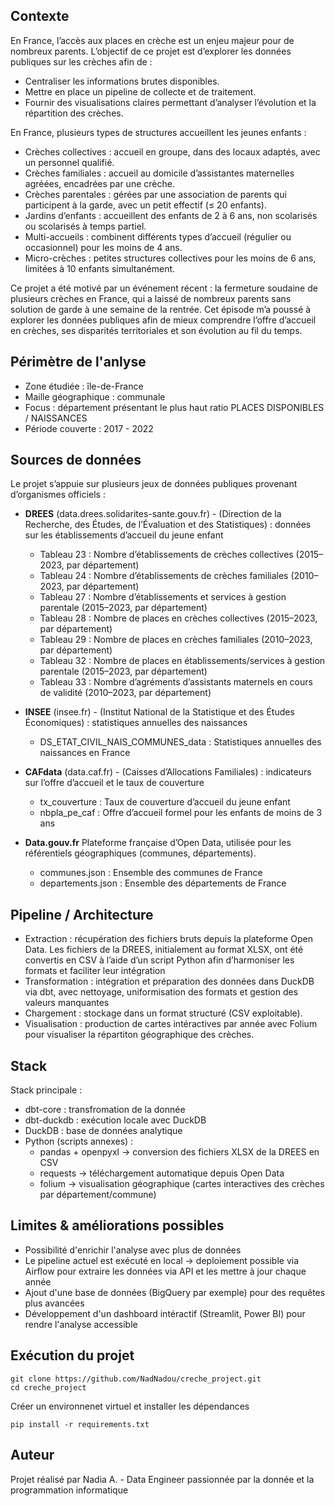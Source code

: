 ## Contexte

En France, l’accès aux places en crèche est un enjeu majeur pour de nombreux parents.
L’objectif de ce projet est d’explorer les données publiques sur les crèches afin de :
  - Centraliser les informations brutes disponibles.
  - Mettre en place un pipeline de collecte et de traitement.
  - Fournir des visualisations claires permettant d’analyser l’évolution et la répartition des crèches.

En France, plusieurs types de structures accueillent les jeunes enfants :

  - Crèches collectives : accueil en groupe, dans des locaux adaptés, avec un personnel qualifié.
  - Crèches familiales : accueil au domicile d’assistantes maternelles agréées, encadrées par une crèche.
  - Crèches parentales : gérées par une association de parents qui participent à la garde, avec un petit effectif (≤ 20 enfants).
  - Jardins d’enfants : accueillent des enfants de 2 à 6 ans, non scolarisés ou scolarisés à temps partiel.
  - Multi-accueils : combinent différents types d’accueil (régulier ou occasionnel) pour les moins de 4 ans.
  - Micro-crèches : petites structures collectives pour les moins de 6 ans, limitées à 10 enfants simultanément.

Ce projet a été motivé par un événement récent : la fermeture soudaine de plusieurs crèches en France, qui a laissé de nombreux parents sans solution de garde à une semaine de la rentrée. Cet épisode m’a poussé à explorer les données publiques afin de mieux comprendre l’offre d’accueil en crèches, ses disparités territoriales et son évolution au fil du temps.

## Périmètre de l'anlyse

  - Zone étudiée : île-de-France
  - Maille géographique : communale  
  - Focus : département présentant le plus haut ratio PLACES DISPONIBLES / NAISSANCES  
  - Période couverte : 2017 - 2022  

## Sources de données

Le projet s’appuie sur plusieurs jeux de données publiques provenant d’organismes officiels : 

- **DREES** (data.drees.solidarites-sante.gouv.fr) -  (Direction de la Recherche, des Études, de l’Évaluation et des Statistiques) : données sur les établissements d’accueil du jeune enfant
  - Tableau 23 : Nombre d’établissements de crèches collectives (2015–2023, par département)  
  - Tableau 24 : Nombre d’établissements de crèches familiales (2010–2023, par département)  
  - Tableau 27 : Nombre d’établissements et services à gestion parentale (2015–2023, par département)  
  - Tableau 28 : Nombre de places en crèches collectives (2015–2023, par département)  
  - Tableau 29 : Nombre de places en crèches familiales (2010–2023, par département)  
  - Tableau 32 : Nombre de places en établissements/services à gestion parentale (2015–2023, par département)  
  - Tableau 33 : Nombre d’agréments d’assistants maternels en cours de validité (2010–2023, par département)  

- **INSEE** (insee.fr) - (Institut National de la Statistique et des Études Économiques) : statistiques annuelles des naissances
  - DS_ETAT_CIVIL_NAIS_COMMUNES_data : Statistiques annuelles des naissances en France  

- **CAFdata** (data.caf.fr) - (Caisses d’Allocations Familiales) : indicateurs sur l’offre d’accueil et le taux de couverture
  - tx_couverture : Taux de couverture d’accueil du jeune enfant  
  - nbpla_pe_caf : Offre d’accueil formel pour les enfants de moins de 3 ans  

- **Data.gouv.fr**  Plateforme française d’Open Data, utilisée pour les référentiels géographiques (communes, départements).  
  - communes.json : Ensemble des communes de France  
  - departements.json : Ensemble des départements de France  


## Pipeline / Architecture

  - Extraction : récupération des fichiers bruts depuis la plateforme Open Data. Les fichiers de la DREES, initialement au format XLSX, ont été convertis en CSV à l’aide d’un script Python afin d’harmoniser les formats et faciliter leur intégration
  - Transformation : intégration et préparation des données dans DuckDB via dbt, avec nettoyage, uniformisation des formats et gestion des valeurs manquantes
  - Chargement : stockage dans un format structuré (CSV exploitable).
  - Visualisation : production de cartes intéractives par année avec Folium pour visualiser la répartiton géographique des crèches. 
## Stack

Stack principale :
  - dbt-core : transfromation de la donnée
  - dbt-duckdb : exécution locale avec DuckDB
  - DuckDB : base de données analytique
  - Python (scripts annexes) :
    - pandas + openpyxl → conversion des fichiers XLSX de la DREES en CSV
    - requests → téléchargement automatique depuis Open Data
    - folium → visualisation géographique (cartes interactives des crèches par département/commune)

## Limites & améliorations possibles

  - Possibilité d'enrichir l'analyse avec plus de données
  - Le pipeline actuel est exécuté en local -> deploiement possible via Airflow pour extraire les données via API et les mettre à jour chaque année
  - Ajout d'une base de données (BigQuery par exemple) pour des requêtes plus avancées
  - Développement d'un dashboard intéractif (Streamlit, Power BI) pour rendre l'analyse accessible

## Exécution du projet

    git clone https://github.com/NadNadou/creche_project.git
    cd creche_project

Créer un environnenet virtuel et installer les dépendances

    pip install -r requirements.txt

## Auteur

Projet réalisé par Nadia A. - Data Engineer passionnée par la donnée et la programmation informatique


